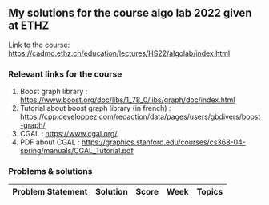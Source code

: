 ## My solutions for the course algo lab 2022 given at ETHZ

Link to the course: https://cadmo.ethz.ch/education/lectures/HS22/algolab/index.html

### Relevant links for the course

1) Boost graph library : https://www.boost.org/doc/libs/1_78_0/libs/graph/doc/index.html
2) Tutorial about boost graph library (in french) : https://cpp.developpez.com/redaction/data/pages/users/gbdivers/boost-graph/
3) CGAL : https://www.cgal.org/
4) PDF about CGAL : https://graphics.stanford.edu/courses/cs368-04-spring/manuals/CGAL_Tutorial.pdf

### Problems & solutions

| Problem Statement                                                  | Solution                                                      | Score            | Week          | Topics |
| ------------------------------------------------------------------ | ------------------------------------------------------------- | ---------------- | ------------- | ------ |
